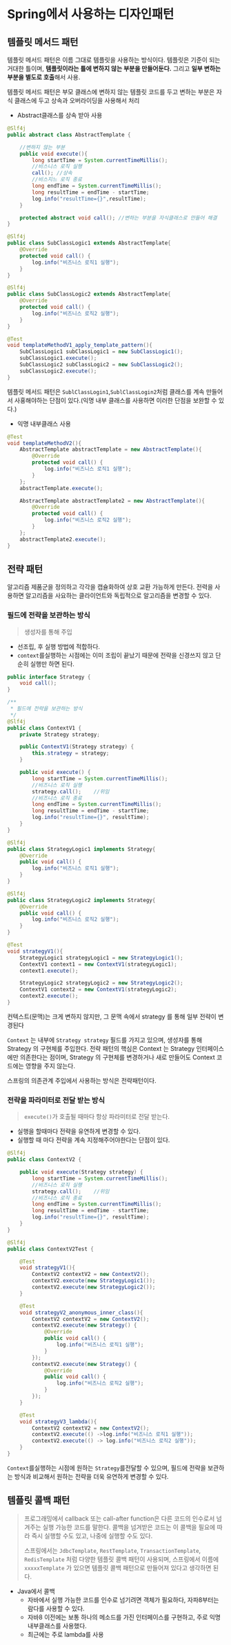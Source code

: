 # Spring에서 사용하는 디자인패턴

## 템플릿 메서드 패턴

템플릿 메서드 패턴은 이름 그대로 템플릿을 사용하는 방식이다. 템플릿은 기준이 되는 거대한 틀이며, **템플릿이라는 틀에 변하지 않는 부분을 만들어둔다.** 그리고 **일부 변하는 부분을 별도로 호출**해서 사용.

템플릿 메서드 패턴은 부모 클래스에 변하지 않는 템플릿 코드를 두고 변하는 부분은 자식 클래스에 두고 상속과 오버라이딩을 사용해서 처리

* Abstract클래스를 상속 받아 사용

```java
@Slf4j
public abstract class AbstractTemplate {

    //변하지 않는 부분
    public void execute(){
        long startTime = System.currentTimeMillis();
        //비스니스 로직 실행
        call(); //상속
        //비스지느 로직 종료
        long endTime = System.currentTimeMillis();
        long resultTime = endTime - startTime;
        log.info("resultTime={}",resultTime);
    }

    protected abstract void call(); //변하는 부분을 자식클래스로 만들어 해결
}
```

```java
@Slf4j
public class SubClassLogic1 extends AbstractTemplate{
    @Override
    protected void call() {
        log.info("비즈니스 로직1 실행");
    }
}

@Slf4j
public class SubClassLogic2 extends AbstractTemplate{
    @Override
    protected void call() {
        log.info("비즈니스 로직2 실행");
    }
}
```

```java
@Test
void templateMethodV1_apply_template_pattern(){
    SubClassLogic1 subClassLogic1 = new SubClassLogic1();
    subClassLogic1.execute();
    SubClassLogic2 subClassLogic2 = new SubClassLogic2();
    subClassLogic2.execute();
}
```

템플릿 메서드 패턴은 `SublClassLogin1`,`SublClassLogin2`처럼 클래스를 계속 만들어서 사횽해야하는 단점이 있다.(익명 내부 클래스를 사용하면 이러한 단점을 보완할 수 있다.)

* 익명 내부클래스 사용

```java
@Test
void templateMethodV2(){
    AbstractTemplate abstractTemplate = new AbstractTemplate(){
        @Override
        protected void call() {
            log.info("비즈니스 로직1 실행");
        }
    };
    abstractTemplate.execute();

    AbstractTemplate abstractTemplate2 = new AbstractTemplate(){
        @Override
        protected void call() {
            log.info("비즈니스 로직2 실행");
        }
    };
    abstractTemplate2.execute();
}
```



## 전략 패턴

알고리즘 제품군을 정의하고 각각을 캡슐화하여 상호 교환 가능하게 만든다. 전력을 사용하면 알고리즘을 사요하는 클라이언트와 독립적으로 알고리즘을 변경할 수 있다.

### 필드에 전략을 보관하는 방식

> 생성자를 통해 주입

* 선조립, 후 실행 방법에 적합하다.
* `context`를실행하는 시점에는 이미 조립이 끝났기 때문에 전략을 신경쓰지 않고 단순히 실행만 하면 된다.

```java
public interface Strategy {
    void call();
}
```

```java
/**
 * 필드에 전략을 보관하는 방식
 */
@Slf4j
public class ContextV1 {
    private Strategy strategy;

    public ContextV1(Strategy strategy) {
        this.strategy = strategy;
    }

    public void execute() {
        long startTime = System.currentTimeMillis();
        //비즈니스 로직 실행
        strategy.call();    //위임
        //비즈니스 로직 종료
        long endTime = System.currentTimeMillis();
        long resultTime = endTime - startTime;
        log.info("resultTime={}", resultTime);
    }
}
```

```java
@Slf4j
public class StrategyLogic1 implements Strategy{
    @Override
    public void call() {
        log.info("비즈니스 로직1 실행");
    }
}

@Slf4j
public class StrategyLogic2 implements Strategy{
    @Override
    public void call() {
        log.info("비즈니스 로직2 실행");
    }
}
```

```java
@Test
void strategyV1(){
    StrategyLogic1 strategyLogic1 = new StrategyLogic1();
    ContextV1 context1 = new ContextV1(strategyLogic1);
    context1.execute();

    StrategyLogic2 strategyLogic2 = new StrategyLogic2();
    ContextV1 context2 = new ContextV1(strategyLogic2);
    context2.execute();
}
```

컨텍스트(문맥)는 크게 변하지 않지만, 그 문맥 속에서 strategy 를 통해 일부 전략이 변경된다

`Context` 는 내부에 `Strategy strategy` 필드를 가지고 있으며, 생성자를 통해 Strategy 의 구현체를 주입한다.
 전략 패턴의 핵심은 Context 는 Strategy 인터페이스에만 의존한다는 점이며,  Strategy 의 구현체를 변경하거나 새로 만들어도 Context 코드에는 영향을 주지 않는다.

스프링의 의존관계 주입에서 사용하는 방식은 전략패턴이다.

### 전략을 파라미터로 전달 받는 방식

> `execute()`가 호출될 때마다 항상 파라미터로 전달 받는다.

* 실행을 할때마다 전략을 유연하게 변경할 수 있다.
* 실행할 때 마다 전략을 계속 지정해주어야한다는 단점이 있다.

```java
@Slf4j
public class ContextV2 {

    public void execute(Strategy strategy) {
        long startTime = System.currentTimeMillis();
        //비즈니스 로직 실행
        strategy.call();    //위임
        //비즈니스 로직 종료
        long endTime = System.currentTimeMillis();
        long resultTime = endTime - startTime;
        log.info("resultTime={}", resultTime);
    }
}
```

```java
@Slf4j
public class ContextV2Test {

    @Test
    void strategyV1(){
        ContextV2 contextV2 = new ContextV2();
        contextV2.execute(new StrategyLogic1());
        contextV2.execute(new StrategyLogic2());
    }

    @Test
    void strategyV2_anonymous_inner_class(){
        ContextV2 contextV2 = new ContextV2();
        contextV2.execute(new Strategy() {
            @Override
            public void call() {
                log.info("비즈니스 로직1 실행");
            }
        });
        contextV2.execute(new Strategy() {
            @Override
            public void call() {
                log.info("비즈니스 로직2 실행");
            }
        });
    }

    @Test
    void strategyV3_lambda(){
        ContextV2 contextV2 = new ContextV2();
        contextV2.execute(() ->log.info("비즈니스 로직1 실행"));
        contextV2.execute(() -> log.info("비즈니스 로직2 실행"));
    }
}
```

`Context`를실행하는 시점에 원하는 `Strategy`를전달할 수 있으며, 필드에 전략을 보관하는 방식과 비교해서 원하는 전략을 더욱 유연하게 변경할 수 있다.

## 템플릿 콜백 패턴

> 프로그래밍에서  callback 또는 call-after function은 다른 코드의 인수로서 넘겨주는 실행 가능한 코드를 말한다.
> 콜백을 넘겨받은 코드는 이 콜백을 필요에 따라 즉시 실행할 수도 있고, 나중에 실행할 수도 있다.
>
> 스프링에서는 `JdbcTemplate`, `RestTemplate`, `TransactionTemplate`, `RedisTemplate` 처럼 다양한 템플릿 콜백 패턴이 사용되며, 스프링에서 이름에 `xxxxxTemplate` 가 있으면 템플릿 콜백 패턴으로 만들어져 있다고 생각하면 된다.

* Java에서 콜백
  * 자바에서 실행 가능한 코드를 인수로 넘기려면 객체가 필요하다, 자파8부터는 람다를 사용할 수 있다.
  * 자바8 이전에는 보통 하나의 메소드를 가진 인터페이스를 구현하고, 주로 익명 내부클래스를 사용했다.
  * 최근에는 주로 lambda를 사용

